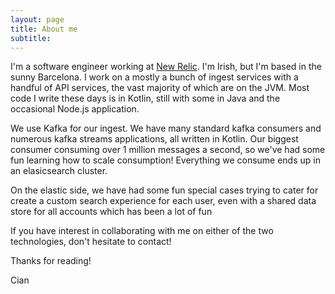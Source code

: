 ```yaml
---
layout: page
title: About me
subtitle: 
---
```


I'm a software engineer working at [New Relic](https://newrelic.com). I'm Irish, but I'm based in the sunny Barcelona. I work on a mostly a bunch of ingest services with a handful of API services, the vast majority of which are on the JVM. Most code I write these days is in Kotlin, still with some in Java and the occasional Node.js application.

We use Kafka for our ingest. We have many standard kafka consumers and numerous kafka streams applications, all written in Kotlin. Our biggest consumer consuming over 1 million messages a second, so we've had some fun learning how to scale consumption! Everything we consume ends up in an elasicsearch cluster. 

On the elastic side, we have had some fun special cases trying to cater for create a custom search experience for each user, even with a shared data store for all accounts which has been a lot of fun

If you have interest in collaborating with me on either of the two technologies, don't hesitate to contact! 

Thanks for reading!

Cian 




